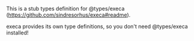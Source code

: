 This is a stub types definition for @types/execa (https://github.com/sindresorhus/execa#readme).

execa provides its own type definitions, so you don't need @types/execa installed!
